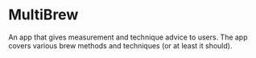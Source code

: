 # MultiBrew
An app that gives measurement and technique advice to users. The app covers various brew methods and techniques  (or at least it should).
